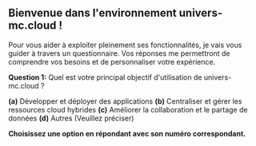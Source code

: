 ##  Bienvenue dans l'environnement univers-mc.cloud ! 

Pour vous aider à exploiter pleinement ses fonctionnalités, je vais vous guider à travers un questionnaire. Vos réponses me permettront de comprendre vos besoins et de personnaliser votre expérience. 

**Question 1:** Quel est votre principal objectif d'utilisation de univers-mc.cloud ? 

**(a)** Développer et déployer des applications
**(b)** Centraliser et gérer les ressources cloud hybrides
**(c)** Améliorer la collaboration et le partage de données
**(d)**  Autres (Veuillez préciser) 

**Choisissez une option en répondant avec son numéro correspondant.**


